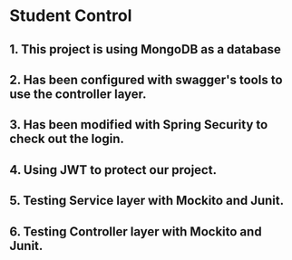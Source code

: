 
# Student Control

## 1. This project is using MongoDB as a database
## 2. Has been configured with swagger's tools to use the controller layer. 
## 3. Has been modified with Spring Security to check out the login.
## 4. Using JWT to protect our project.
## 5. Testing Service layer with Mockito and Junit.
## 6. Testing Controller layer with Mockito and Junit.

